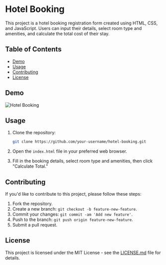 # Hotel Booking

This project is a hotel booking registration form created using HTML, CSS, and JavaScript. Users can input their details, select room type and amenities, and calculate the total cost of their stay.

## Table of Contents

- [Demo](#demo)
- [Usage](#usage)
- [Contributing](#contributing)
- [License](#license)


## Demo

![Hotel Booking](demo.gif)

## Usage

1. Clone the repository:

    ```bash
    git clone https://github.com/your-username/hotel-booking.git
    ```

2. Open the `index.html` file in your preferred web browser.

3. Fill in the booking details, select room type and amenities, then click "Calculate Total."

## Contributing

If you'd like to contribute to this project, please follow these steps:

1. Fork the repository.
2. Create a new branch: `git checkout -b feature-new-feature`.
3. Commit your changes: `git commit -am 'Add new feature'`.
4. Push to the branch: `git push origin feature-new-feature`.
5. Submit a pull request.

## License

This project is licensed under the MIT License - see the [LICENSE.md](LICENSE.md) file for details.

